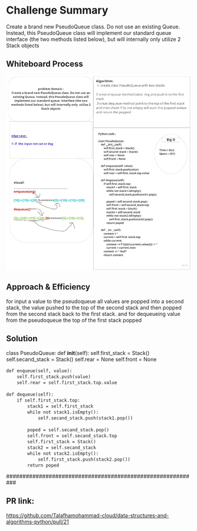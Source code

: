 # Challenge Summary
<!-- Description of the challenge -->
Create a brand new PseudoQueue class. Do not use an existing Queue. Instead, this PseudoQueue class will implement our standard queue interface (the two methods listed below), but will internally only utilize 2 Stack objects
## Whiteboard Process
<!-- Embedded whiteboard image -->
![image](pseudo.jpg)
## Approach & Efficiency
<!-- What approach did you take? Why? What is the Big O space/time for this approach? -->
for input a value to the pseudoqueue all values are popped into a second stack, the value  pushed to the top of the second stack and then  popped from the second stack back to the first stack. and for dequeueing  value from the pseudoqueue the top of the first stack popped
## Solution
<!-- Show how to run your code, and examples of it in action -->
class PseudoQueue:
    def __init__(self):
        self.first_stack = Stack()
        self.secand_stack = Stack()
        self.rear = None
        self.front = None

    def enqueue(self, value):
        self.first_stack.push(value)
        self.rear = self.first_stack.top.value

    def dequeue(self):
        if self.first_stack.top:
            stack1 = self.first_stack
            while not stack1.isEmpty():
                self.secand_stack.push(stack1.pop())

            poped = self.secand_stack.pop()
            self.front = self.secand_stack.top
            self.first_stack = Stack()
            stack2 = self.secand_stack
            while not stack2.isEmpty():
                self.first_stack.push(stack2.pop())
            return poped
###########################################################
## PR link:
 https://github.com/Talafhamohammad-cloud/data-structures-and-algorithms-python/pull/21            